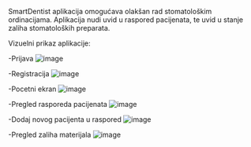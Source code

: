 SmartDentist aplikacija omogućava olakšan rad stomatološkim ordinacijama.
Aplikacija nudi uvid u raspored pacijenata, te uvid u stanje zaliha stomatoloških preparata.

Vizuelni prikaz aplikacije:

-Prijava
![image](https://user-images.githubusercontent.com/92300059/219069745-966af191-a6ca-467e-86b2-737c5716964b.png)

-Registracija
![image](https://user-images.githubusercontent.com/92300059/219069997-87ece8c5-16de-403d-afe0-713734ff6930.png)

-Pocetni ekran
![image](https://user-images.githubusercontent.com/92300059/219070085-ca732189-2199-41a4-92ea-401476e91977.png)

-Pregled rasporeda pacijenata
![image](https://user-images.githubusercontent.com/92300059/219070199-9b4a9fa5-b126-4129-962e-c4484c57b26d.png)

-Dodaj novog pacijenta u raspored
![image](https://user-images.githubusercontent.com/92300059/219070333-846ee503-6183-4332-b108-94a86535c5ce.png)

-Pregled zaliha materijala
![image](https://user-images.githubusercontent.com/92300059/219070569-32301551-ebb1-4c53-8ecf-6efd93e1e60f.png)
